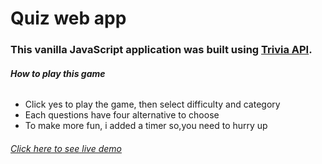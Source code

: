 # Quiz web app
### This vanilla JavaScript application was built using  [Trivia API](https://opentdb.com/api_config.php).
###### **How to play this game**
- Click yes to play the game, then select difficulty and category
- Each questions have four alternative to choose
- To make more fun, i added a timer so,you need to hurry up
###### [Click here to see live demo](https://quizzyfy.netlify.app/)
